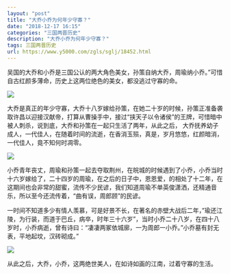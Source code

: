 ```yaml
---
layout: "post"
title: "大乔小乔为何年少守寡？"
date: "2018-12-17 16:15"
categories: "三国两晋历史"
description: "大乔小乔为何年少守寡？"
tags: 三国两晋历史
url: https://www.y5000.com/zgls/sglj/18452.html
---
```






吴国的大乔和小乔是三国公认的两大角色美女，孙策自纳大乔，周瑜纳小乔。”可惜自古红颜多薄命，历史上这两位绝色的美女，都没逃过守寡的命。

![](https://img.y5000.com/uploads/allimg/170401/141IR536-0.jpg)

大乔是真正的年少守寡，大乔十八岁嫁给孙策，在她二十岁的时候，孙策正准备袭取许昌以迎接汉献帝，打算从曹操手中，接过“挟天子以令诸侯”的王牌，可惜暗中被人刺杀，说到底，大乔和孙策在一起只生活了两年，从此之后，
大乔抚养幼子成人，一代佳人，在随着时间的流逝，在香消玉殒，真是，岁月悠悠，红颜暗消，一代佳人，竟不知何时凋零。

![](https://img.y5000.com/uploads/allimg/170401/8-1F401141403R4.jpg)

小乔青年丧丈，周瑜和孙策一起去夺取荆州，在皖城的时候遇到了小乔，小乔当时十六岁嫁给了，二十四岁的周瑜，在之后的日子中，恩恩爱，的相处了十二年，在这期间也会非常的甜蜜，流传不少民谚，我们知道周瑜不单英俊潇洒，还精通音乐，所以至今还流传着，“曲有误，周郎顾”的民谚。

一时间不知道多少有情人羡慕，可是好景不长，在著名的赤壁大战后二年，”瑜还江陵，为行装，而道于巴丘，病卒，时年三十六岁”，当时小乔二十八岁，在四十八岁时，小乔病逝，曾有诗曰：“凄凄两冢依城廓，一为周郎一小乔。”小乔墓有封无表，平地起坟，汉砖砌成。”

![](https://img.y5000.com/uploads/allimg/170401/8-1F401141351M2.jpg)

从此之后，大乔，小乔，这两绝世美人，在如诗如画的江南，过着守寡的生活。
